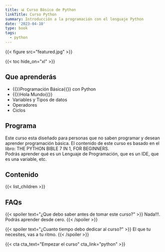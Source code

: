 ```yaml
---
title: 📊 Curso Básico de Python
linkTitle: Curso Python
summary: Introducción a la programación con el lenguaje Python
date: '2023-04-10'
type: book
tags:
  - python
---
```


{{< figure src="featured.jpg" >}}

{{< toc hide_on="xl" >}}

## Que aprenderás

- {{<hl>}}Programación Básica{{</hl>}} con Python
- {{<hl>}}Hola Mundo{{</hl>}}
- Variables y Tipos de datos
- Operadores
- Ciclos

## Programa

Este curso esta diseñado para personas que no saben programar y desean aprender programación básica.
El contenido de este curso es basado en el libro: THE PYTHON BIBLE 7 IN 1, FOR BEGINNERS. <br/>
Podrás aprender qué es un Lenguaje de Programación, que es un IDE, que es una variable, etc.


## Contenido

{{< list_children >}}

## FAQs

{{< spoiler text="¿Que debo saber antes de tomar este curso?" >}}
Nada!!!. Podrás aprender desde cero.
{{< /spoiler >}}

{{< spoiler text="¿Cuanto tiempo debo dedicar al curso?" >}}
El que tu necesites, vas a tu ritmo.
{{< /spoiler >}}

{{< cta cta_text="Empezar el curso" cta_link="python" >}}
